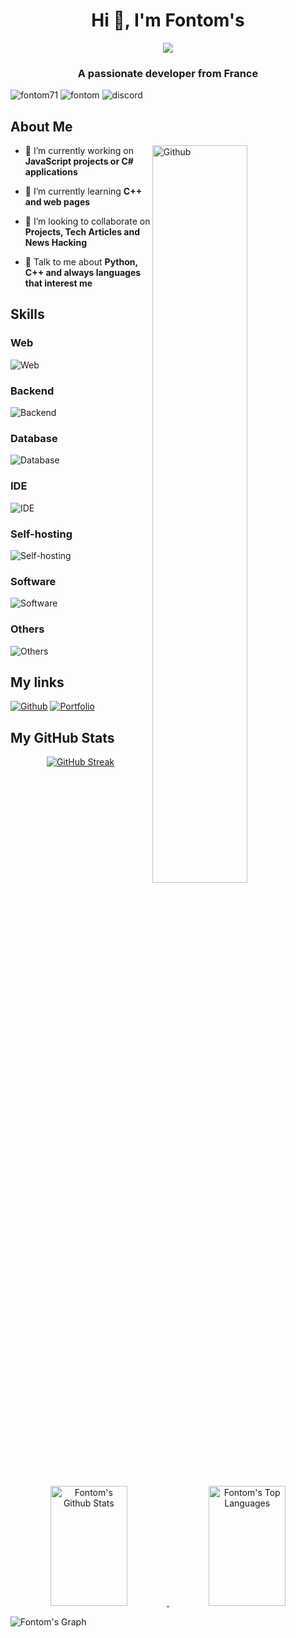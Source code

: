 <h1 align="center">Hi 👋, I'm Fontom's</h1>
<div align="center">
  <!-- <img src="https://discord.c99.nl/widget/theme-2/677154388065910822.png" /> -->
  <img src="https://lanyard.cnrad.dev/api/677154388065910822" />
</div>
<h3 align="center">A passionate developer from France</h3>
<p align="left">
  <img src="https://komarev.com/ghpvc/?username=fontom71&label=Profile%20views&color=0e75b6&style=flat" alt="fontom71" />
  <img src="https://img.shields.io/badge/Username-Fontom's-orange" alt="fontom" />
  <img src="https://img.shields.io/badge/Discord-fontoms-blue" alt="discord" />
</p>

<h2>About Me</h2>

<img width="55%" align="right" alt="Github" src="https://raw.githubusercontent.com/onimur/.github/master/.resources/git-header.svg" />

- 🔭 I’m currently working on **JavaScript projects or C# applications**

- 🌱 I’m currently learning **C++ and web pages**

- 👯 I’m looking to collaborate on **Projects, Tech Articles and News Hacking**

- 💬 Talk to me about **Python, C++ and always languages that interest me** 

<h2>Skills</h2>

<h3>Web</h3>

![Web](https://skillicons.dev/icons?i=bootstrap,css,html,js,ts,express,nextjs,nginx,php,react,wordpress)

<h3>Backend</h3>

![Backend](https://skillicons.dev/icons?i=c,cs,cpp,cmake,dotnet,express,java,lua,php,py,r)

<h3>Database</h3>

![Database](https://skillicons.dev/icons?i=mongodb,mysql)

<h3>IDE</h3>

![IDE](https://skillicons.dev/icons?i=androidstudio,bash,idea,powershell,visualstudio,vscode)

<h3>Self-hosting</h3>

![Self-hosting](https://skillicons.dev/icons?i=arduino,docker,github,gitlab,heroku,raspberrypi,vercel)

<h3>Software</h3>

![Software](https://skillicons.dev/icons?i=blender,discord,git,linux,postman,ps)

<h3>Others</h3>

![Others](https://skillicons.dev/icons?i=bots,githubactions,md,regex,stackoverflow)

<h2>My links</h2>

[![Github](https://skillicons.dev/icons?i=github)](https://www.github.com/Fontom71)
[![Portfolio](https://skillicons.dev/icons?i=cloudflare)](https://fontom71.github.io)

<h2>My GitHub Stats</h2>
<p align="center">
  <a href="https://git.io/streak-stats">
    <img src="https://streak-stats.demolab.com?user=Fontom71&theme=github-dark&mode=weekly" alt="GitHub Streak" />
  </a>
</p>
<p align="center">
  <a href="https://github.com/fontom71">
    <img alt="Fontom's Github Stats" src="https://github-readme-stats.vercel.app/api?username=Fontom71e&show_icons=true&theme=dark&count_private=tru" height="192px" width="49.5%"/>
  </a>
  <a href="https://github.com/fontom71">
    <img alt="Fontom's Top Languages" src="https://github-readme-stats.vercel.app/api/top-langs?username=fontom71&theme=dark&langs_count=8&layout=compact&count_private=true" height="192px" width="49.5%"/>
  </a>
  <br/>
</p>

![Fontom's Graph](https://github-readme-activity-graph.vercel.app/graph?username=fontom71&custom_title=Fontom's%20GitHub%20Activity%20Graph&theme=github-compact)
